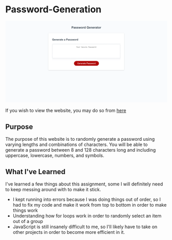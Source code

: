 # Password-Generation

![Password Generation Website](./assets/images/examplewebsite.png)

If you wish to view the website, you may do so from [here](https://tzuzu.github.io/Password-Generation/)

## Purpose

The purpose of this website is to randomly generate a password using varying lengths and combinations of characters. You will be able to generate a password between 8 and 128 characters long and including uppercase, lowercase, numbers, and symbols.

## What I've Learned

I've learned a few things about this assignment, some I will definitely need to keep messing around with to make it stick.

- I kept running into errors because I was doing things out of order, so I had to fix my code and make it work from top to bottom in order to make things work
- Understanding how for loops work in order to randomly select an item out of a group
- JavaScript is still insanely difficult to me, so I'll likely have to take on other projects in order to become more efficient in it.
